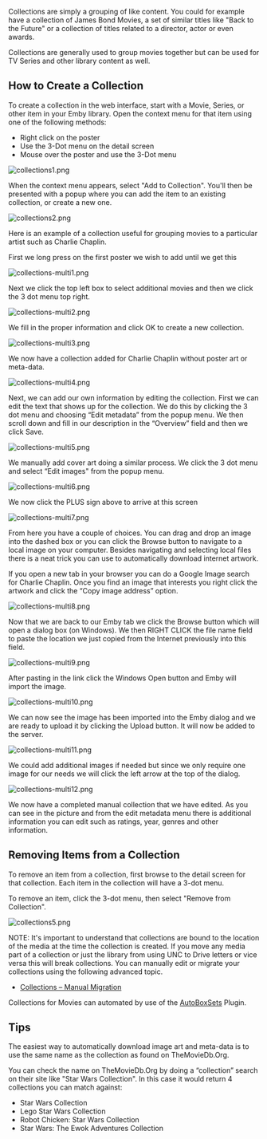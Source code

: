 Collections are simply a grouping of like content.  You could for example have a collection of James Bond Movies, a set of similar titles like "Back to the Future" or a collection of titles related to a director, actor or even awards.

Collections are generally used to group movies together but can be used for TV Series and other library content as well.

## How to Create a Collection

To create a collection in the web interface, start with a Movie, Series, or other item in your Emby library. Open the context menu for that item using one of the following methods:

* Right click on the poster
* Use the 3-Dot menu on the detail screen
* Mouse over the poster and use the 3-Dot menu

![collections1.png](images/server/collections1.png)

When the context menu appears, select "Add to Collection". You'll then be presented with a popup where you can add the item to an existing collection, or create a new one.

![collections2.png](images/server/collections2.png)



Here is an example of a collection useful for grouping movies to a particular artist such as Charlie Chaplin.

First we long press on the first poster we wish to add until we get this

![collections-multi1.png](images/server/collections-multi1.png)

Next we click the top left box to select additional movies and then we click the 3 dot menu top right.

![collections-multi2.png](images/server/collections-multi2.png)

We fill in the proper information and click OK to create a new collection.

![collections-multi3.png](images/server/collections-multi3.png)

We now have a collection added for Charlie Chaplin without poster art or meta-data. 

![collections-multi4.png](images/server/collections-multi4.png)

Next, we can add our own information by editing the collection.
First we can edit the text that shows up for the collection.  We do this by clicking the 3 dot menu and choosing “Edit metadata” from the popup menu.  We then scroll down and fill in our description in the “Overview” field and then we click Save.

![collections-multi5.png](images/server/collections-multi5.png)

We manually add cover art doing a similar process.  We click the 3 dot menu and select “Edit images" from the popup menu.

![collections-multi6.png](images/server/collections-multi6.png)

We now click the PLUS sign above to arrive at this screen

![collections-multi7.png](images/server/collections-multi7.png)

From here you have a couple of choices.  You can drag and drop an image into the dashed box or you can click the Browse button to navigate to a local image on your computer.  Besides navigating and selecting local files there is a neat trick you can use to automatically download internet artwork.

If you open a new tab in your browser you can do a Google Image search for Charlie Chaplin.  Once you find an image that interests you right click the artwork and click the “Copy image address” option.

![collections-multi8.png](images/server/collections-multi8.png)

Now that we are back to our Emby tab we click the Browse button which will open a dialog box (on Windows).  We then RIGHT CLICK the file name field to paste the location we just copied from the Internet previously into this field. 

![collections-multi9.png](images/server/collections-multi9.png)

After pasting in the link click the Windows Open button and Emby will import the image.

![collections-multi10.png](images/server/collections-multi10.png)

We can now see the image has been imported into the Emby dialog and we are ready to upload it by clicking the Upload button.  It will now be added to the server.

![collections-multi11.png](images/server/collections-multi11.png)

We could add additional images if needed but since we only require one image for our needs we will click the left arrow at the top of the dialog.

![collections-multi12.png](images/server/collections-multi12.png)

We now have a completed manual collection that we have edited.  As you can see in the picture and from the edit metadata menu there is additional information you can edit such as ratings, year, genres and other information.

## Removing Items from a Collection

To remove an item from a collection, first browse to the detail screen for that collection. Each item in the collection will have a 3-dot menu. 

To remove an item, click the 3-dot menu, then select "Remove from Collection".

![collections5.png](images/server/collections5.png)

NOTE: It's important to understand that collections are bound to the location of the media at the time the collection is created.  If you move any media part of a collection or just the library from using UNC to Drive letters or vice versa this will break collections.  You can manually edit or migrate your collections using the following advanced topic.
* [Collections – Manual Migration](Collections-–-Manual-Migration)

Collections for Movies can automated by use of the [AutoBoxSets](AutoBoxSets) Plugin. 

## Tips
The easiest way to automatically download image art and meta-data is to use the same name as the collection as found on TheMovieDb.Org.

You can check the name on TheMovieDb.Org by doing a “collection” search on their site like "Star Wars Collection".  In this case it would return 4 collections you can match against:
* Star Wars Collection
* Lego Star Wars Collection
* Robot Chicken: Star Wars Collection
* Star Wars: The Ewok Adventures Collection